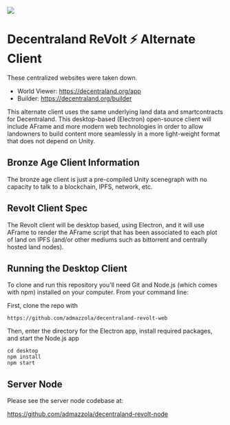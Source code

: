![](https://decentraland.org/favicon.ico)

# Decentraland ReVolt ⚡ Alternate Client

These centralized websites were taken down.
- World Viewer: https://decentraland.org/app
- Builder: https://decentraland.org/builder


This alternate client uses the same underlying land data and smartcontracts for Decentraland. This desktop-based (Electron) open-source client will include AFrame and more modern web technologies in order to allow landowners to build content more seamlessly in a more light-weight format that does not depend on Unity.


## Bronze Age Client Information 

The bronze age client is just a pre-compiled Unity scenegraph with no capacity to talk to a blockchain, IPFS, network, etc.  

## Revolt Client Spec 

The Revolt client will be desktop based, using Electron, and it will use AFrame to render the AFrame script that has been associated to each plot of land on IPFS (and/or other mediums such as bittorrent and centrally hosted land nodes).  

## Running the Desktop Client   

To clone and run this repository you'll need Git and Node.js (which comes with npm) installed on your computer. From your command line:

   First, clone the repo with 
 
   ```
   https://github.com/admazzola/decentraland-revolt-web
   ```
   
   Then, enter the directory for the Electron app, install required packages, and start the Node.js app
   
   ```
   cd desktop
   npm install
   npm start
   ```
    
## Server Node 

Please see the server node codebase at:

https://github.com/admazzola/decentraland-revolt-node

